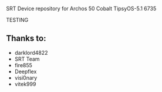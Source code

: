 SRT
Device repository for Archos 50 Cobalt TipsyOS-5.1 6735

TESTING

## Thanks to:
 * darklord4822
 * SRT Team
 * fire855
 * Deepflex
 * visi0nary
 * vitek999
